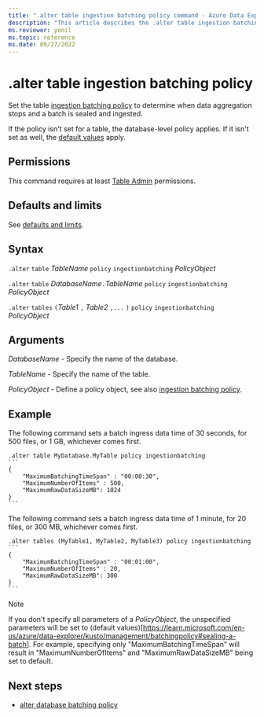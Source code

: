 ```yaml
---
title: ".alter table ingestion batching policy command - Azure Data Explorer"
description: "This article describes the .alter table ingestion batching policy command in Azure Data Explorer."
ms.reviewer: yonil
ms.topic: reference
ms.date: 09/27/2022
---
```

# .alter table ingestion batching policy

Set the table [ingestion batching policy](batchingpolicy.md) to determine when data aggregation stops and a batch is sealed and ingested.

If the policy isn't set for a table, the database-level policy applies. If it isn't set as well, the [default values](batchingpolicy.md#defaults-and-limits) apply.

## Permissions

This command requires at least [Table Admin](access-control/role-based-access-control.md) permissions.

## Defaults and limits

See [defaults and limits](batchingpolicy.md#defaults-and-limits).

## Syntax

`.alter` `table` *TableName* `policy` `ingestionbatching` *PolicyObject*

`.alter` `table` *DatabaseName*`.`*TableName* `policy` `ingestionbatching` *PolicyObject*

`.alter` `tables` `(`*Table1* `,` *Table2*  `,...` `)` `policy` `ingestionbatching` *PolicyObject*

## Arguments

*DatabaseName* - Specify the name of the database.

*TableName* - Specify the name of the table.

*PolicyObject* - Define a policy object, see also [ingestion batching policy](batchingpolicy.md).

## Example

The following command sets a batch ingress data time of 30 seconds, for 500 files, or 1 GB, whichever comes first.

````kusto
.alter table MyDatabase.MyTable policy ingestionbatching
```
{
    "MaximumBatchingTimeSpan" : "00:00:30",
    "MaximumNumberOfItems" : 500,
    "MaximumRawDataSizeMB": 1024
}
```
````

The following command sets a batch ingress data time of 1 minute, for 20 files, or 300 MB, whichever comes first.

````kusto
.alter tables (MyTable1, MyTable2, MyTable3) policy ingestionbatching
```
{
    "MaximumBatchingTimeSpan" : "00:01:00",
    "MaximumNumberOfItems" : 20,
    "MaximumRawDataSizeMB": 300
}
```
````

>[!NOTE] 
> If you don't specify all parameters of a *PolicyObject*, the unspecified parameters will be set to (default values)[https://learn.microsoft.com/en-us/azure/data-explorer/kusto/management/batchingpolicy#sealing-a-batch]. For example, specifying only "MaximumBatchingTimeSpan" will result in "MaximumNumberOfItems" and "MaximumRawDataSizeMB" being set to default.

## Next steps

* [alter database batching policy](alter-database-ingestion-batching-policy.md)
